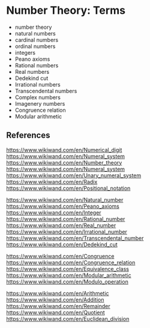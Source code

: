 # Number Theory: Terms

- number theory
- natural numbers
- cardinal numbers
- ordinal numbers
- integers
- Peano axioms
- Rational numbers
- Real numbers
- Dedekind cut
- Irrational numbers
- Transcendental numbers
- Complex numbers
- Imagenery numbers
- Congruence relation
- Modular arithmetic



## References

https://www.wikiwand.com/en/Numerical_digit
https://www.wikiwand.com/en/Numeral_system
https://www.wikiwand.com/en/Number_theory
https://www.wikiwand.com/en/Numeral_system
https://www.wikiwand.com/en/Unary_numeral_system
https://www.wikiwand.com/en/Radix
https://www.wikiwand.com/en/Positional_notation

https://www.wikiwand.com/en/Natural_number
https://www.wikiwand.com/en/Peano_axioms
https://www.wikiwand.com/en/Integer
https://www.wikiwand.com/en/Rational_number
https://www.wikiwand.com/en/Real_number
https://www.wikiwand.com/en/Irrational_number
https://www.wikiwand.com/en/Transcendental_number
https://www.wikiwand.com/en/Dedekind_cut

https://www.wikiwand.com/en/Congruence
https://www.wikiwand.com/en/Congruence_relation
https://www.wikiwand.com/en/Equivalence_class
https://www.wikiwand.com/en/Modular_arithmetic
https://www.wikiwand.com/en/Modulo_operation

https://www.wikiwand.com/en/Arithmetic
https://www.wikiwand.com/en/Addition
https://www.wikiwand.com/en/Remainder
https://www.wikiwand.com/en/Quotient
https://www.wikiwand.com/en/Euclidean_division